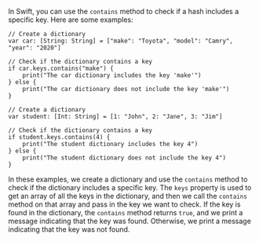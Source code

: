 In Swift, you can use the `contains` method to check if a hash includes a specific key. Here are some examples:

```
// Create a dictionary
var car: [String: String] = ["make": "Toyota", "model": "Camry", "year": "2020"]

// Check if the dictionary contains a key
if car.keys.contains("make") {
    print("The car dictionary includes the key 'make'")
} else {
    print("The car dictionary does not include the key 'make'")
}
```

```
// Create a dictionary
var student: [Int: String] = [1: "John", 2: "Jane", 3: "Jim"]

// Check if the dictionary contains a key
if student.keys.contains(4) {
    print("The student dictionary includes the key 4")
} else {
    print("The student dictionary does not include the key 4")
}
```

In these examples, we create a dictionary and use the `contains` method to check if the dictionary includes a specific key. The `keys` property is used to get an array of all the keys in the dictionary, and then we call the `contains` method on that array and pass in the key we want to check. If the key is found in the dictionary, the `contains` method returns `true`, and we print a message indicating that the key was found. Otherwise, we print a message indicating that the key was not found.